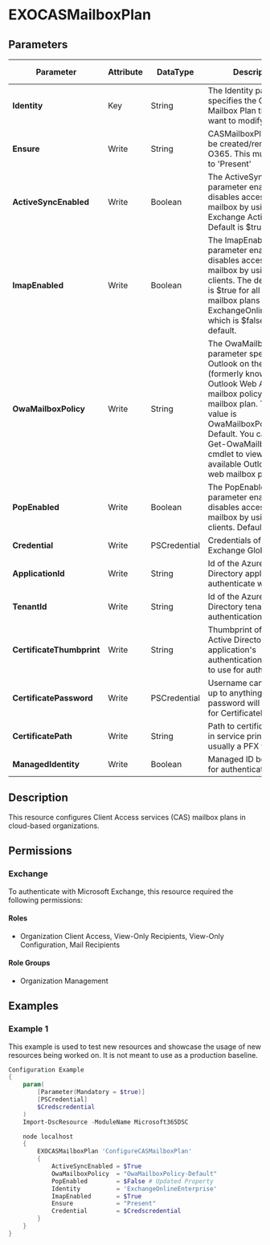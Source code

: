 ﻿# EXOCASMailboxPlan

## Parameters

| Parameter | Attribute | DataType | Description | Allowed Values |
| --- | --- | --- | --- | --- |
| **Identity** | Key | String | The Identity parameter specifies the CAS Mailbox Plan that you want to modify. | |
| **Ensure** | Write | String | CASMailboxPlans cannot be created/removed in O365.  This must be set to 'Present' | `Present` |
| **ActiveSyncEnabled** | Write | Boolean | The ActiveSyncEnabled parameter enables or disables access to the mailbox by using Exchange Active Sync. Default is $true. | |
| **ImapEnabled** | Write | Boolean | The ImapEnabled parameter enables or disables access to the mailbox by using IMAP4 clients. The default value is $true for all CAS mailbox plans except ExchangeOnlineDeskless which is $false by default. | |
| **OwaMailboxPolicy** | Write | String | The OwaMailboxPolicy parameter specifies the Outlook on the web (formerly known as Outlook Web App) mailbox policy for the mailbox plan. The default value is OwaMailboxPolicy-Default. You can use the Get-OwaMailboxPolicy cmdlet to view the available Outlook on the web mailbox policies. | |
| **PopEnabled** | Write | Boolean | The PopEnabled parameter enables or disables access to the mailbox by using POP3 clients. Default is $true. | |
| **Credential** | Write | PSCredential | Credentials of the Exchange Global Admin | |
| **ApplicationId** | Write | String | Id of the Azure Active Directory application to authenticate with. | |
| **TenantId** | Write | String | Id of the Azure Active Directory tenant used for authentication. | |
| **CertificateThumbprint** | Write | String | Thumbprint of the Azure Active Directory application's authentication certificate to use for authentication. | |
| **CertificatePassword** | Write | PSCredential | Username can be made up to anything but password will be used for CertificatePassword | |
| **CertificatePath** | Write | String | Path to certificate used in service principal usually a PFX file. | |
| **ManagedIdentity** | Write | Boolean | Managed ID being used for authentication. | |

## Description

This resource configures Client Access services (CAS) mailbox plans
in cloud-based organizations.

## Permissions

### Exchange

To authenticate with Microsoft Exchange, this resource required the following permissions:

#### Roles

- Organization Client Access, View-Only Recipients, View-Only Configuration, Mail Recipients

#### Role Groups

- Organization Management

## Examples

### Example 1

This example is used to test new resources and showcase the usage of new resources being worked on.
It is not meant to use as a production baseline.

```powershell
Configuration Example
{
    param(
        [Parameter(Mandatory = $true)]
        [PSCredential]
        $Credscredential
    )
    Import-DscResource -ModuleName Microsoft365DSC

    node localhost
    {
        EXOCASMailboxPlan 'ConfigureCASMailboxPlan'
        {
            ActiveSyncEnabled = $True
            OwaMailboxPolicy  = "OwaMailboxPolicy-Default"
            PopEnabled        = $False # Updated Property
            Identity          = 'ExchangeOnlineEnterprise'
            ImapEnabled       = $True
            Ensure            = "Present"
            Credential        = $Credscredential
        }
    }
}
```

